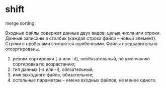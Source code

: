 # shift
merge sorting

Входные файлы содержат данные двух видов: целые числа или строки. Данные записаны
в столбик (каждая строка файла – новый элемент). Строки с пробелами считаются ошибочными. Файлы предварительно
отсортированы.

1. режим сортировки (-a или -d), необязательный, по умолчанию сортировка по возрастанию;
2. тип данных (-s или -i), обязательный;
3. имя выходного файла, обязательное;
4. остальные параметры – имена входных файлов, не менее одного.
